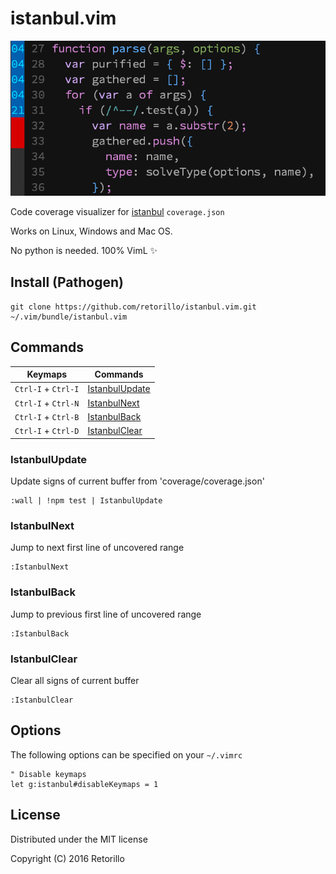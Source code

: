 # istanbul.vim

![istanbul.vim](preview.gif)

Code coverage visualizer for [istanbul](https://www.npmjs.com/package/istanbul)
`coverage.json`

Works on Linux, Windows and Mac OS.

No python is needed. 100% VimL :sparkles:

## Install (Pathogen)

```
git clone https://github.com/retorillo/istanbul.vim.git ~/.vim/bundle/istanbul.vim
```

## Commands

| Keymaps             | Commands                          |
|---------------------|-----------------------------------|
| `Ctrl-I` + `Ctrl-I` | [IstanbulUpdate](#istanbulupdate) |
| `Ctrl-I` + `Ctrl-N` | [IstanbulNext](#istanbulnext)     |
| `Ctrl-I` + `Ctrl-B` | [IstanbulBack](#istanbulback)     |
| `Ctrl-I` + `Ctrl-D` | [IstanbulClear](#istanbulclear)   |

### IstanbulUpdate

Update signs of current buffer from 'coverage/coverage.json'

```
:wall | !npm test | IstanbulUpdate
```

### IstanbulNext

Jump to next first line of uncovered range

```
:IstanbulNext
```

### IstanbulBack

Jump to previous first line of uncovered range

```
:IstanbulBack
```

### IstanbulClear

Clear all signs of current buffer

```
:IstanbulClear
```

## Options

The following options can be specified on your `~/.vimrc`

```
" Disable keymaps
let g:istanbul#disableKeymaps = 1
```

## License

Distributed under the MIT license

Copyright (C) 2016 Retorillo
